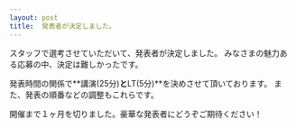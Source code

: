 ```yaml
---
layout: post
title:  発表者が決定しました。
---
```


スタッフで選考させていただいて、発表者が決定しました。
みなさまの魅力ある応募の中、決定は難しかったです。

発表時間の関係で**講演(25分)**と**LT(5分)**を決めさせて頂いております。
また、発表の順番などの調整もこれらです。

開催まで１ヶ月を切りました。豪華な発表者にどうぞご期待ください！

